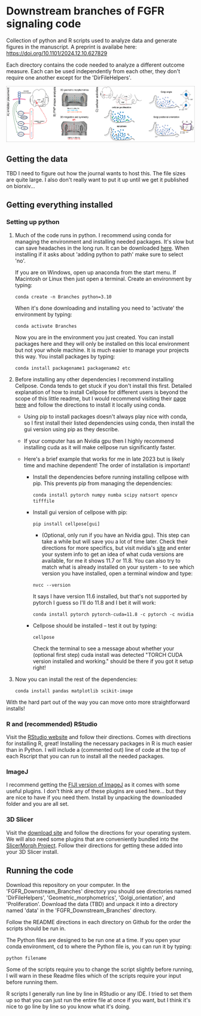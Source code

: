# Downstream branches of FGFR signaling code
Collection of python and R scripts used to analyze data and generate figures in the manuscript. A preprint is availabe here: https://doi.org/10.1101/2024.12.10.627829

Each directory contains the code needed to analyze a different outcome measure. Each can be used independently from each other, they don't require one another except for the 'DirFileHelpers'.

![project overview image](/Readme_images/overview_fig_github.png)

## Getting the data
TBD I need to figure out how the journal wants to host this. The file sizes are quite large. I also don't really want to put it up until we get it published on biorxiv...

## Getting everything installed
### Setting up python
1. Much of the code runs in python. I recommend using conda for managing the environment and installing needed packages. It's slow but can save headaches in the long run. It can be downloaded [here](https://www.anaconda.com/download). When installing if it asks about 'adding python to path' make sure to select 'no'.

   If you are on Windows, open up anaconda from the start menu. If Macintosh or Linux then just open a terminal. Create an environment by typing:
   ```
   conda create -n Branches python=3.10
   ```
   When it's done downloading and installing you need to 'activate' the environment by typing:
   ```
   conda activate Branches
   ```
   Now you are in the environment you just created. You can install packages here and they will only be installed on this local environment but not your whole machine. It is much easier to manage your projects this way. You install packages by typing:
   ```
   conda install packagename1 packagename2 etc
   ```

2. Before installing any other dependencies I recommend installing Cellpose. Conda tends to get stuck if you don't install this first. Detailed explanation of how to install Cellpose for different users is beyond the scope of this little readme, but I would recommend visiting their [page here](https://github.com/MouseLand/cellpose) and follow the directions to install it locally using conda.
   - Using pip to install packages doesn't always play nice with conda, so I first install their listed dependencies using conda, then install the gui version using pip as they describe.
   - If your computer has an Nvidia gpu then I highly recommend installing cuda as it will make cellpose run significantly faster.
   - Here's a brief example that works for me in late 2023 but is likely time and machine dependent! The order of installation is important!
     
     - Install the dependencies before running installing cellpose with pip. This prevents pip from managing the dependencies:
       ```
       conda install pytorch numpy numba scipy natsort opencv tifffile
       ```
     - Install gui version of cellpose with pip:
       ```
       pip install cellpose[gui]
       ```
       - (Optional, only run if you have an Nvidia gpu). This step can take a while but will save you a lot of time later. Check their directions for more specifics, but visit nvidia's [site](https://pytorch.org/get-started/locally/) and enter your system info to get an idea of what cuda versions are available, for me it shows 11.7 or 11.8. You can also try to match what is already installed on your system - to see which version you have installed, open a terminal window and type:
       ```
       nvcc --version
       ```
       It says I have version 11.6 installed, but that's not supported by pytorch I guess so I'll do 11.8 and I bet it will work:
       ```
       conda install pytorch pytorch-cuda=11.8 -c pytorch -c nvidia
       ```
     - Cellpose should be installed – test it out by typing:
       ```
       cellpose
       ```
       Check the terminal to see a message about whether your (optional first step) cuda install was detected "TORCH CUDA version installed and working." should be there if you got it setup right!

3. Now you can install the rest of the dependencies:
   ```
   conda install pandas matplotlib scikit-image
   ```

With the hard part out of the way you can move onto more straightforward installs!

### R and (recommended) RStudio
Visit the [RStudio website](https://posit.co/download/rstudio-desktop/) and follow their directions. Comes with directions for installing R, great! Installing the necessary packages in R is much easier than in Python. I will include a (commented out) line of code at the top of each Rscript that you can run to install all the needed packages.

### ImageJ
I recommend getting the [FIJI version of ImageJ](https://imagej.net/software/fiji/) as it comes with some useful plugins. I don't think any of these plugins are used here... but they are nice to have if you need them. Install by unpacking the downloaded folder and you are all set.

### 3D Slicer
Visit the [download site](https://download.slicer.org/) and follow the directions for your operating system. We will also need some plugins that are conveniently bundled into the [SlicerMorph Project](https://slicermorph.github.io/). Follow their directions for getting these added into your 3D Slicer install.

## Running the code
Download this repository on your computer. In the 'FGFR_Downstream_Branches' directory you should see directories named 'DirFileHelpers', 'Geometric_morphometrics', 'Golgi_orientation', and 'Proliferation'. Download the data (TBD) and unpack it into a directory named 'data' in the 'FGFR_Downstream_Branches' directory.

Follow the README directions in each directory on Github for the order the scripts should be run in.

The Python files are designed to be run one at a time. If you open your conda environment, cd to where the Python file is, you can run it by typing:
```
python filename
```
Some of the scripts require you to change the script slightly before running, I will warn in these Readme files which of the scripts require your input before running them.

R scripts I generally run line by line in RStudio or any IDE. I tried to set them up so that you can just run the entire file at once if you want, but I think it's nice to go line by line so you know what it's doing.
